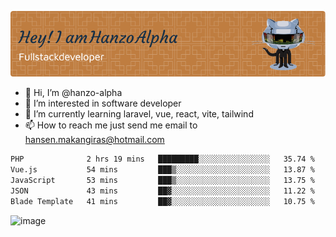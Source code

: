 ![Header](./github-header-image.png)

- 👋 Hi, I’m @hanzo-alpha
- 👀 I’m interested in software developer
- 🌱 I’m currently learning laravel, vue, react, vite, tailwind
- 📫 How to reach me just send me email to hansen.makangiras@hotmail.com 

<!---
hanzo-alpha/hanzo-alpha is a ✨ special ✨ repository because its `README.md` (this file) appears on your GitHub profile.
You can click the Preview link to take a look at your changes.
--->

<!--START_SECTION:waka-->

```txt
PHP              2 hrs 19 mins   █████████░░░░░░░░░░░░░░░░   35.74 %
Vue.js           54 mins         ███▒░░░░░░░░░░░░░░░░░░░░░   13.87 %
JavaScript       53 mins         ███▒░░░░░░░░░░░░░░░░░░░░░   13.75 %
JSON             43 mins         ██▓░░░░░░░░░░░░░░░░░░░░░░   11.22 %
Blade Template   41 mins         ██▓░░░░░░░░░░░░░░░░░░░░░░   10.75 %
```

<!--END_SECTION:waka-->

![image](https://github.com/hanzo-alpha/hanzo-alpha/assets/111342797/c4bd2977-6123-4017-8652-6e166259b484)

